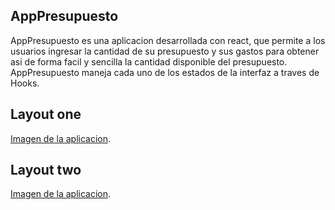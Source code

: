 ## AppPresupuesto

AppPresupuesto es una aplicacion desarrollada con react, que permite a los usuarios ingresar la cantidad de su presupuesto y sus gastos para obtener asi de forma facil y sencilla la cantidad disponible del presupuesto. AppPresupuesto maneja cada uno de los estados de la interfaz a traves de Hooks.


## Layout one
[Imagen de la aplicacion](https://github.com/Crusiris/Administrador-de-presupuesto/blob/master/public/img/apppresupuesto.png).

## Layout two
[Imagen de la aplicacion](https://github.com/Crusiris/Administrador-de-presupuesto/blob/master/public/img/apppresupuestos.png).

